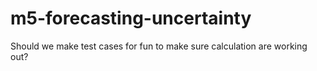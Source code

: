 # m5-forecasting-uncertainty

Should we make test cases for fun to make sure calculation are working out?
